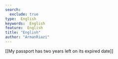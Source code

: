 ```yaml
---
search:
  exclude: true
type:  English
keywords:  English
feature:  English
title: "English"
author: "ArmanRiazi"
---
```


[[My passport has two years left on its expired date]]